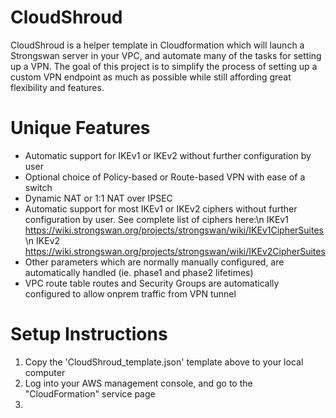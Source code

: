 # CloudShroud
CloudShroud is a helper template in Cloudformation which will launch a Strongswan server in your VPC, and automate many of the tasks for setting up a VPN.
The goal of this project is to simplify the process of setting up a custom VPN endpoint as much as possible while still affording great flexibility and
features.

# Unique Features
- Automatic support for IKEv1 or IKEv2 without further configuration by user
- Optional choice of Policy-based or Route-based VPN with ease of a switch
- Dynamic NAT or 1:1 NAT over IPSEC
- Automatic support for most IKEv1 or IKEv2 ciphers without further configuration by user. See complete list of ciphers here:\n
  IKEv1 https://wiki.strongswan.org/projects/strongswan/wiki/IKEv1CipherSuites \n
  IKEv2 https://wiki.strongswan.org/projects/strongswan/wiki/IKEv2CipherSuites 
- Other parameters which are normally manually configured, are automatically handled (ie. phase1 and phase2 lifetimes)
- VPC route table routes and Security Groups are automatically configured to allow onprem traffic from VPN tunnel

# Setup Instructions
1) Copy the 'CloudShroud_template.json' template above to your local computer
2) Log into your AWS management console, and go to the "CloudFormation" service page
3) 
